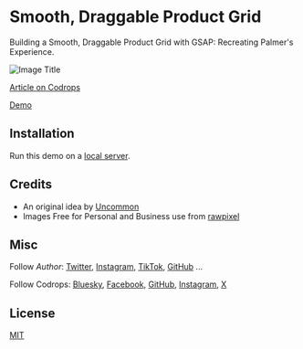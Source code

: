 # Smooth, Draggable Product Grid

Building a Smooth, Draggable Product Grid with GSAP: Recreating Palmer's Experience.

![Image Title](https://codrops-1f606.kxcdn.com/codrops/wp-content/uploads/2025/08/thumbnail.png?x45163")

[Article on Codrops]([https://tympanus.net/codrops/?p=99444](https://tympanus.net/codrops/2025/09/01/recreating-palmers-draggable-product-grid-with-gsap/))

[Demo](https://tympanus.net/Tutorials/PalmerDraggableGrid/)

## Installation

Run this demo on a [local server](https://developer.mozilla.org/en-US/docs/Learn/Common_questions/Tools_and_setup/set_up_a_local_testing_server).


## Credits

- An original idea by [Uncommon](https://www.uncommon.nl/)
- Images Free for Personal and Business use from [rawpixel](https://www.rawpixel.com/)

## Misc

Follow _Author_: [Twitter](https://x.com/jeycode_), [Instagram](https://www.instagram.com/jeycode__/), [TikTok](https://www.tiktok.com/@jeycode_), [GitHub](https://github.com/joffreysp) ...

Follow Codrops: [Bluesky](https://bsky.app/profile/codrops.bsky.social), [Facebook](http://www.facebook.com/codrops), [GitHub](https://github.com/codrops), [Instagram](https://www.instagram.com/codropsss/), [X](http://www.x.com/codrops)

## License

[MIT](LICENSE)
